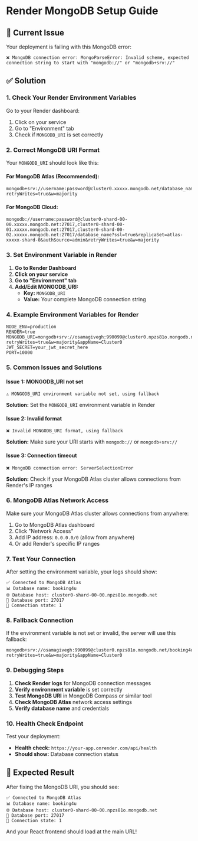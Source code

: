# Render MongoDB Setup Guide

## 🚨 Current Issue
Your deployment is failing with this MongoDB error:
```
❌ MongoDB connection error: MongoParseError: Invalid scheme, expected connection string to start with "mongodb://" or "mongodb+srv://"
```

## ✅ Solution

### 1. **Check Your Render Environment Variables**

Go to your Render dashboard:
1. Click on your service
2. Go to "Environment" tab
3. Check if `MONGODB_URI` is set correctly

### 2. **Correct MongoDB URI Format**

Your `MONGODB_URI` should look like this:

#### **For MongoDB Atlas (Recommended):**
```
mongodb+srv://username:password@cluster0.xxxxx.mongodb.net/database_name?retryWrites=true&w=majority
```

#### **For MongoDB Cloud:**
```
mongodb://username:password@cluster0-shard-00-00.xxxxx.mongodb.net:27017,cluster0-shard-00-01.xxxxx.mongodb.net:27017,cluster0-shard-00-02.xxxxx.mongodb.net:27017/database_name?ssl=true&replicaSet=atlas-xxxxx-shard-0&authSource=admin&retryWrites=true&w=majority
```

### 3. **Set Environment Variable in Render**

1. **Go to Render Dashboard**
2. **Click on your service**
3. **Go to "Environment" tab**
4. **Add/Edit MONGODB_URI:**
   - **Key:** `MONGODB_URI`
   - **Value:** Your complete MongoDB connection string

### 4. **Example Environment Variables for Render**

```
NODE_ENV=production
RENDER=true
MONGODB_URI=mongodb+srv://osamagivegh:990099@cluster0.npzs81o.mongodb.net/booking4u?retryWrites=true&w=majority&appName=Cluster0
JWT_SECRET=your_jwt_secret_here
PORT=10000
```

### 5. **Common Issues and Solutions**

#### **Issue 1: MONGODB_URI not set**
```
⚠️ MONGODB_URI environment variable not set, using fallback
```
**Solution:** Set the `MONGODB_URI` environment variable in Render

#### **Issue 2: Invalid format**
```
❌ Invalid MONGODB_URI format, using fallback
```
**Solution:** Make sure your URI starts with `mongodb://` or `mongodb+srv://`

#### **Issue 3: Connection timeout**
```
❌ MongoDB connection error: ServerSelectionError
```
**Solution:** Check if your MongoDB Atlas cluster allows connections from Render's IP ranges

### 6. **MongoDB Atlas Network Access**

Make sure your MongoDB Atlas cluster allows connections from anywhere:
1. Go to MongoDB Atlas dashboard
2. Click "Network Access"
3. Add IP address: `0.0.0.0/0` (allow from anywhere)
4. Or add Render's specific IP ranges

### 7. **Test Your Connection**

After setting the environment variable, your logs should show:
```
✅ Connected to MongoDB Atlas
📊 Database name: booking4u
🌐 Database host: cluster0-shard-00-00.npzs81o.mongodb.net
🔌 Database port: 27017
🔗 Connection state: 1
```

### 8. **Fallback Connection**

If the environment variable is not set or invalid, the server will use this fallback:
```
mongodb+srv://osamagivegh:990099@cluster0.npzs81o.mongodb.net/booking4u?retryWrites=true&w=majority&appName=Cluster0
```

### 9. **Debugging Steps**

1. **Check Render logs** for MongoDB connection messages
2. **Verify environment variable** is set correctly
3. **Test MongoDB URI** in MongoDB Compass or similar tool
4. **Check MongoDB Atlas** network access settings
5. **Verify database name** and credentials

### 10. **Health Check Endpoint**

Test your deployment:
- **Health check:** `https://your-app.onrender.com/api/health`
- **Should show:** Database connection status

## 🎯 Expected Result

After fixing the MongoDB URI, you should see:
```
✅ Connected to MongoDB Atlas
📊 Database name: booking4u
🌐 Database host: cluster0-shard-00-00.npzs81o.mongodb.net
🔌 Database port: 27017
🔗 Connection state: 1
```

And your React frontend should load at the main URL!


